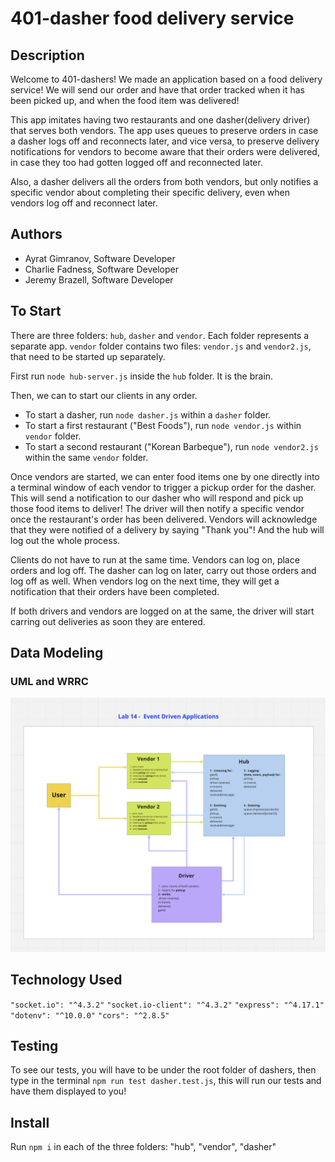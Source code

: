 # 401-dasher food delivery service

## Description

Welcome to 401-dashers! We made an application based on a food delivery service! We will send our order and have that order tracked when it has been picked up, and when the food item was delivered! 

This app imitates having two restaurants and one dasher(delivery driver) that serves both vendors. The app uses queues to preserve orders in case a dasher logs off and reconnects later, and vice versa, to preserve delivery notifications for vendors to become aware that their orders were delivered, in case they too had gotten logged off and reconnected later.

Also, a dasher delivers all the orders from both vendors, but only notifies a specific vendor about completing their specific delivery, even when vendors log off and reconnect later.

## Authors

- Ayrat Gimranov, Software Developer
- Charlie Fadness, Software Developer
- Jeremy Brazell, Software Developer

## To Start

There are three folders: `hub`, `dasher` and `vendor`. Each folder represents a separate app. `vendor` folder contains two files: `vendor.js` and `vendor2.js`, that need to be started up separately.

First run `node hub-server.js` inside the `hub` folder. It is the brain. 

Then, we can to start our clients in any order.
- To start a dasher, run `node dasher.js` within a `dasher` folder. 
- To start a first restaurant ("Best Foods"), run `node vendor.js` within `vendor` folder.
- To start a second restaurant ("Korean Barbeque"), run `node vendor2.js` within the same `vendor` folder.

Once vendors are started, we can enter food items one by one directly into a terminal window of each vendor to trigger a pickup order for the dasher. This will send a notification to our dasher who will respond and pick up those food items to deliver! The driver will then notify a specific vendor once the restaurant's order has been delivered. Vendors will acknowledge that they were notified of a delivery by saying "Thank you"! And the hub will log out the whole process.

Clients do not have to run at the same time. Vendors can log on, place orders and log off. The dasher can log on later, carry out those orders and log off as well. When vendors log on the next time, they will get a notification that their orders have been completed.

If both drivers and vendors are logged on at the same, the driver will start carring out deliveries as soon they are entered.

## Data Modeling

### UML and WRRC

![UML and WWRC](./img/UML.png)  

## Technology Used

`"socket.io": "^4.3.2"`
`"socket.io-client": "^4.3.2"`
`"express": "^4.17.1"`
`"dotenv": "^10.0.0"`
`"cors": "^2.8.5"`

## Testing

To see our tests, you will have to be under the root folder of dashers, then type in the terminal `npm run test dasher.test.js`, this will run our tests and have them displayed to you!

## Install

Run `npm i` in each of the three folders: "hub", "vendor", "dasher"
